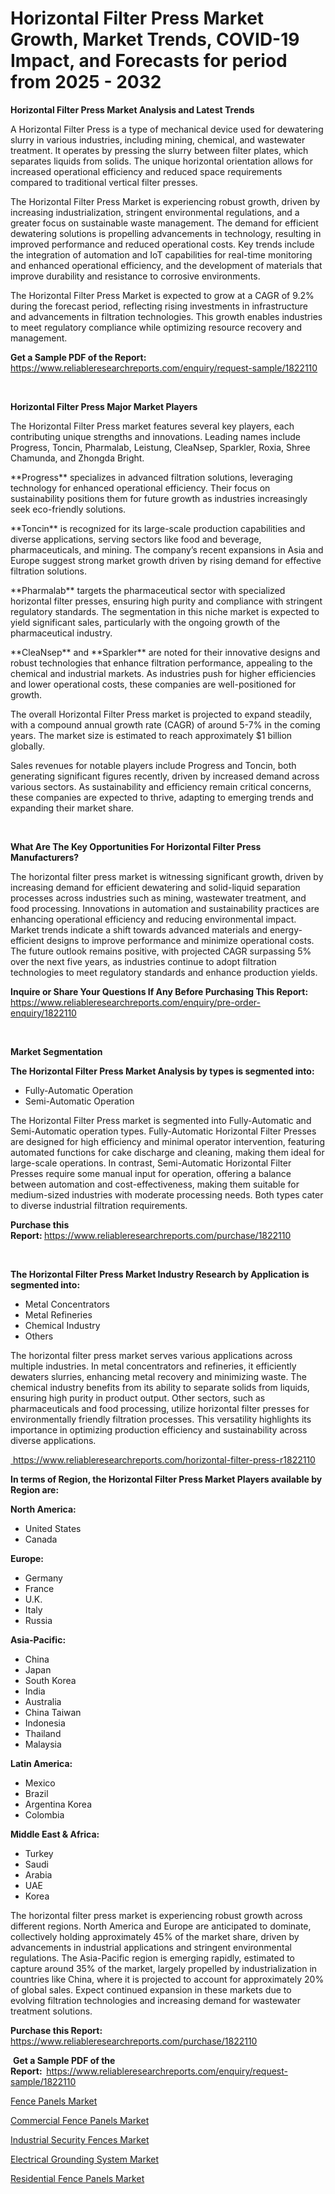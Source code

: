 <p><h1>Horizontal Filter Press Market Growth, Market Trends, COVID-19 Impact, and Forecasts for period from 2025 - 2032</h1></p><p><strong>Horizontal Filter Press Market Analysis and Latest Trends</strong></p>
<p><p>A Horizontal Filter Press is a type of mechanical device used for dewatering slurry in various industries, including mining, chemical, and wastewater treatment. It operates by pressing the slurry between filter plates, which separates liquids from solids. The unique horizontal orientation allows for increased operational efficiency and reduced space requirements compared to traditional vertical filter presses.</p><p>The Horizontal Filter Press Market is experiencing robust growth, driven by increasing industrialization, stringent environmental regulations, and a greater focus on sustainable waste management. The demand for efficient dewatering solutions is propelling advancements in technology, resulting in improved performance and reduced operational costs. Key trends include the integration of automation and IoT capabilities for real-time monitoring and enhanced operational efficiency, and the development of materials that improve durability and resistance to corrosive environments.</p><p>The Horizontal Filter Press Market is expected to grow at a CAGR of 9.2% during the forecast period, reflecting rising investments in infrastructure and advancements in filtration technologies. This growth enables industries to meet regulatory compliance while optimizing resource recovery and management.</p></p>
<p><strong>Get a Sample PDF of the Report:&nbsp;</strong> <a href="https://www.reliableresearchreports.com/enquiry/request-sample/1822110?utm_campaign=33&utm_medium=2&utm_source=Github&utm_content=ia&utm_term=18022025&utm_id=horizontal-filter-press">https://www.reliableresearchreports.com/enquiry/request-sample/1822110</a></p>
<p>&nbsp;</p>
<p><strong>Horizontal Filter Press Major Market Players</strong></p>
<p><p>The Horizontal Filter Press market features several key players, each contributing unique strengths and innovations. Leading names include Progress, Toncin, Pharmalab, Leistung, CleaNsep, Sparkler, Roxia, Shree Chamunda, and Zhongda Bright. </p><p>**Progress** specializes in advanced filtration solutions, leveraging technology for enhanced operational efficiency. Their focus on sustainability positions them for future growth as industries increasingly seek eco-friendly solutions. </p><p>**Toncin** is recognized for its large-scale production capabilities and diverse applications, serving sectors like food and beverage, pharmaceuticals, and mining. The company’s recent expansions in Asia and Europe suggest strong market growth driven by rising demand for effective filtration solutions.</p><p>**Pharmalab** targets the pharmaceutical sector with specialized horizontal filter presses, ensuring high purity and compliance with stringent regulatory standards. The segmentation in this niche market is expected to yield significant sales, particularly with the ongoing growth of the pharmaceutical industry.</p><p>**CleaNsep** and **Sparkler** are noted for their innovative designs and robust technologies that enhance filtration performance, appealing to the chemical and industrial markets. As industries push for higher efficiencies and lower operational costs, these companies are well-positioned for growth.</p><p>The overall Horizontal Filter Press market is projected to expand steadily, with a compound annual growth rate (CAGR) of around 5-7% in the coming years. The market size is estimated to reach approximately $1 billion globally. </p><p>Sales revenues for notable players include Progress and Toncin, both generating significant figures recently, driven by increased demand across various sectors. As sustainability and efficiency remain critical concerns, these companies are expected to thrive, adapting to emerging trends and expanding their market share.</p></p>
<p>&nbsp;</p>
<p><strong>What Are The Key Opportunities For Horizontal Filter Press Manufacturers?</strong></p>
<p><p>The horizontal filter press market is witnessing significant growth, driven by increasing demand for efficient dewatering and solid-liquid separation processes across industries such as mining, wastewater treatment, and food processing. Innovations in automation and sustainability practices are enhancing operational efficiency and reducing environmental impact. Market trends indicate a shift towards advanced materials and energy-efficient designs to improve performance and minimize operational costs. The future outlook remains positive, with projected CAGR surpassing 5% over the next five years, as industries continue to adopt filtration technologies to meet regulatory standards and enhance production yields.</p></p>
<p><strong>Inquire or Share Your Questions If Any Before Purchasing This Report:</strong> <a href="https://www.reliableresearchreports.com/enquiry/pre-order-enquiry/1822110?utm_campaign=33&utm_medium=2&utm_source=Github&utm_content=ia&utm_term=18022025&utm_id=horizontal-filter-press">https://www.reliableresearchreports.com/enquiry/pre-order-enquiry/1822110</a></p>
<p>&nbsp;</p>
<p><strong>Market Segmentation</strong></p>
<p><strong>The Horizontal Filter Press Market Analysis by types is segmented into:</strong></p>
<p><ul><li>Fully-Automatic Operation</li><li>Semi-Automatic Operation</li></ul></p>
<p><p>The Horizontal Filter Press market is segmented into Fully-Automatic and Semi-Automatic operation types. Fully-Automatic Horizontal Filter Presses are designed for high efficiency and minimal operator intervention, featuring automated functions for cake discharge and cleaning, making them ideal for large-scale operations. In contrast, Semi-Automatic Horizontal Filter Presses require some manual input for operation, offering a balance between automation and cost-effectiveness, making them suitable for medium-sized industries with moderate processing needs. Both types cater to diverse industrial filtration requirements.</p></p>
<p><strong>Purchase this Report:&nbsp;</strong><a href="https://www.reliableresearchreports.com/purchase/1822110?utm_campaign=33&utm_medium=2&utm_source=Github&utm_content=ia&utm_term=18022025&utm_id=horizontal-filter-press">https://www.reliableresearchreports.com/purchase/1822110</a></p>
<p>&nbsp;</p>
<p><strong>The Horizontal Filter Press Market Industry Research by Application is segmented into:</strong></p>
<p><ul><li>Metal Concentrators</li><li>Metal Refineries</li><li>Chemical Industry</li><li>Others</li></ul></p>
<p><p>The horizontal filter press market serves various applications across multiple industries. In metal concentrators and refineries, it efficiently dewaters slurries, enhancing metal recovery and minimizing waste. The chemical industry benefits from its ability to separate solids from liquids, ensuring high purity in product output. Other sectors, such as pharmaceuticals and food processing, utilize horizontal filter presses for environmentally friendly filtration processes. This versatility highlights its importance in optimizing production efficiency and sustainability across diverse applications.</p></p>
<p><a href="https://www.reliableresearchreports.com/horizontal-filter-press-r1822110?utm_campaign=33&utm_medium=2&utm_source=Github&utm_content=ia&utm_term=18022025&utm_id=horizontal-filter-press">&nbsp;https://www.reliableresearchreports.com/horizontal-filter-press-r1822110</a></p>
<p><strong>In terms of Region, the Horizontal Filter Press Market Players available by Region are:</strong></p>
<p>
    <p> <strong> North America: </strong>
        <ul>
            <li>United States</li>
            <li>Canada</li>
        </ul>
        </p> 
    <p> <strong> Europe: </strong>
        <ul>
            <li>Germany</li>
            <li>France</li>
            <li>U.K.</li>
            <li>Italy</li>
            <li>Russia</li>
        </ul>
        </p> 
    <p> <strong> Asia-Pacific: </strong>
        <ul>
            <li>China</li>
            <li>Japan</li>
            <li>South Korea</li>
            <li>India</li>
            <li>Australia</li>
            <li>China Taiwan</li>
            <li>Indonesia</li>
            <li>Thailand</li>
            <li>Malaysia</li>
        </ul>
        </p> 
    <p> <strong> Latin America: </strong>
        <ul>
            <li>Mexico</li>
            <li>Brazil</li>
            <li>Argentina Korea</li>
            <li>Colombia</li>
        </ul>
        </p> 
    <p> <strong> Middle East & Africa: </strong>
        <ul>
            <li>Turkey</li>
            <li>Saudi</li>
            <li>Arabia</li>
            <li>UAE</li>
            <li>Korea</li>
        </ul>
    </p>
    </p>
<p><p>The horizontal filter press market is experiencing robust growth across different regions. North America and Europe are anticipated to dominate, collectively holding approximately 45% of the market share, driven by advancements in industrial applications and stringent environmental regulations. The Asia-Pacific region is emerging rapidly, estimated to capture around 35% of the market, largely propelled by industrialization in countries like China, where it is projected to account for approximately 20% of global sales. Expect continued expansion in these markets due to evolving filtration technologies and increasing demand for wastewater treatment solutions.</p></p>
<p><strong>Purchase this Report: </strong><a href="https://www.reliableresearchreports.com/purchase/1822110?utm_campaign=33&utm_medium=2&utm_source=Github&utm_content=ia&utm_term=18022025&utm_id=horizontal-filter-press">https://www.reliableresearchreports.com/purchase/1822110</a></p>
<p>&nbsp;<strong>Get a Sample PDF of the Report:&nbsp;&nbsp;</strong><a href="https://www.reliableresearchreports.com/enquiry/request-sample/1822110?utm_campaign=33&utm_medium=2&utm_source=Github&utm_content=ia&utm_term=18022025&utm_id=horizontal-filter-press">https://www.reliableresearchreports.com/enquiry/request-sample/1822110</a></p>
<p><strong></strong></p>
<p><p><a href="https://github.com/kimberjam0i/Market-Research-Report-List-1/blob/main/fence-panels-market.md?utm_campaign=33&utm_medium=2&utm_source=Github&utm_content=ia&utm_term=18022025&utm_id=horizontal-filter-press">Fence Panels Market</a></p><p><a href="https://github.com/darenph8er/Market-Research-Report-List-1/blob/main/commercial-fence-panels-market.md?utm_campaign=33&utm_medium=2&utm_source=Github&utm_content=ia&utm_term=18022025&utm_id=horizontal-filter-press">Commercial Fence Panels Market</a></p><p><a href="https://github.com/lashaunm5st/Market-Research-Report-List-1/blob/main/industrial-security-fences-market.md?utm_campaign=33&utm_medium=2&utm_source=Github&utm_content=ia&utm_term=18022025&utm_id=horizontal-filter-press">Industrial Security Fences Market</a></p><p><a href="https://github.com/osbornrdaflalo/Market-Research-Report-List-1/blob/main/electrical-grounding-system-market.md?utm_campaign=33&utm_medium=2&utm_source=Github&utm_content=ia&utm_term=18022025&utm_id=horizontal-filter-press">Electrical Grounding System Market</a></p><p><a href="https://github.com/ElviraLeka1962/Market-Research-Report-List-1/blob/main/residential-fence-panels-market.md?utm_campaign=33&utm_medium=2&utm_source=Github&utm_content=ia&utm_term=18022025&utm_id=horizontal-filter-press">Residential Fence Panels Market</a></p></p>